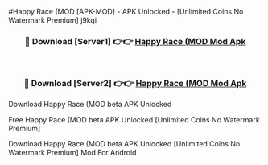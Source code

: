 #Happy Race (MOD [APK-MOD] - APK Unlocked - [Unlimited Coins No Watermark Premium] j9kqi



<div align="center">

<h3>🔴 Download [Server1] 👉👉 <a href="https://momento.my/?title=Happy_Race_(MOD">Happy Race (MOD Mod Apk</a></h3><br>

<h3>🔴 Download [Server2] 👉👉 <a href="https://momento.my/?title=Happy_Race_(MOD">Happy Race (MOD Mod Apk</a></h3>
</div>



Download Happy Race (MOD beta APK Unlocked

Free Happy Race (MOD beta APK Unlocked [Unlimited Coins No Watermark Premium]

Download Happy Race (MOD beta APK Unlocked [Unlimited Coins No Watermark Premium] Mod For Android
